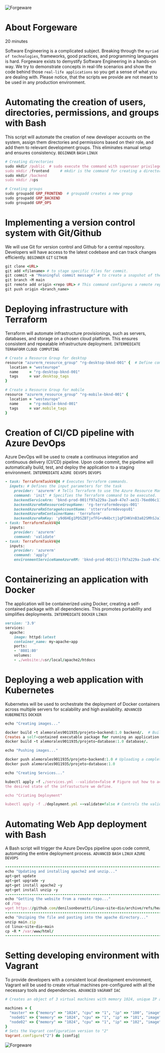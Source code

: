![Forgeware](https://github.com/AleMorales9011/ForgeWare/blob/b6b4ebe8bf4f12096af66a66807a2eee6d00b12d/src/images/Forgeware_banner_final.png)
# About Forgeware

20 minutes

Software Engineering is a complicated subject. Breaking through the `myriad of technologies`, frameworks, good practices, and programming languages is hard. Forgeware exists to demystify Software Engineering in a hands-on way. We try to demonstrate concepts in real-life scenarios and show the code behind those `real-life applications` so you get a sense of what you are dealing with. Please notice, that the scripts we provide are not meant to be used in any production environment. 

# Automating the creation of users, directories, permissions, and groups with Bash

This script will automate the creation of new developer accounts on the system, assign them directories and permissions based on their role, and add them to relevant development groups. This eliminates manual setup and ensures consistency.
`BEGINNER` `BASH` `LINUX`

```ruby
# Creating directories
sudo mkdir /public  # sudo execute the command with superuser privileges
sudo mkdir /frontend     # mkdir is the command for creating a directory
sudo mkdir /backend
sudo mkdir /ops

# Creating groups
sudo groupadd GRP_FRONTEND  # groupadd creates a new group
sudo groupadd GRP_BACKEND
sudo groupadd GRP_OPS
```
# Implementing a version control system with Git/Github

We will use Git for version control and Github for a central repository. Developers will have access to the latest codebase and can track changes efficiently.
`BEGINNER` `GIT` `GITHUB`

```ruby
git clone <URL>
git add <filename> # to stage specific files for commit.
git commit -m "Meaningful commit message" # to create a snapshot of their changes with a descriptive message
git branch -M main
git remote add origin <repo URL> # This command configures a remote repository.
git push origin <branch_name>
```

# Deploying infrastructure with Terraform

Terraform will automate infrastructure provisionings, such as servers, databases, and storage on a chosen cloud platform. This ensures consistent and repeatable infrastructure deployment.
`INTERMEDIATE` `TERRAFORM` `CLOUD COMPUTING`

```ruby
# Create a Resource Group for desktop 
resource "azurerm_resource_group" "rg-desktop-bknd-001" {  # Define components of your infrastructure
  location = "westeurope"
  name     = "rg-desktop-bknd-001"
  tags     = var.desktop_tags
}

# Create a Resource Group for mobile 
resource "azurerm_resource_group" "rg-mobile-bknd-001" {
  location = "westeurope"
  name     = "rg-mobile-bknd-001"
  tags     = var.mobile_tags
}
```
# Creation of CI/CD pipeline with Azure DevOps

Azure DevOps will be used to create a continuous integration and continuous delivery (CI/CD) pipeline. Upon code commit, the pipeline will automatically build, test, and deploy the application to a staging environment.
`INTERMEDIATE` `AZURE DEVOPS` `DEVOPS`

```ruby
- task: TerraformTaskV4@4 # Executes Terraform commands.
  inputs: # Defines the input parameters for the task
    provider: 'azurerm' # Tells Terraform to use the Azure Resource Manager provider.
    command: 'init' # Specifies the Terraform command to be executed. 
    backendServiceArm: 'bknd-prod-001(f97a229a-2aa9-47e7-ae31-76ed06c11e1d)'
    backendAzureRmResourceGroupName: 'rg-terraformdevops-001'
    backendAzureRmStorageAccountName: 'stterraformdevops01'
    backendAzureRmContainerName: 'terraform'
    backendAzureRmKey: 'y9d6HEg1PDSZBTjxfFG+vN4bctj1qPIHKVnB3a82SMhSJa1bJjvfsloJDw0J5pYzKfVbVVQwBYpC+AStA5P4pw=='
- task: TerraformTaskV4@4
  inputs:
    provider: 'azurerm'
    command: 'validate'
- task: TerraformTaskV4@4
  inputs:
    provider: 'azurerm'
    command: 'apply'
    environmentServiceNameAzureRM: 'bknd-prod-001(1)(f97a229a-2aa9-47e7-ae31-76ed06c11e1d)'
```
# Containerizing an application with Docker

The application will be containerized using Docker, creating a self-contained package with all dependencies. This promotes portability and simplifies deployments.
`INTERMEDIATE` `DOCKER` `LINUX`

```ruby
version: '3.9'
services:
  apache:
    image: httpd:latest
    container_name: my-apache-app
    ports:
    - '8081:80'
    volumes:
    - ./website:/usr/local/apache2/htdocs
```
# Deploying a web application with Kubernetes

Kubernetes will be used to orchestrate the deployment of Docker containers across multiple servers for scalability and high availability.
`ADVANCED` `KUBERNETES` `DOCKER`

```ruby
echo "Creating images..."

docker build -t alemorales9011935/projeto-backend:1.0 backend/.  # Build docker image.
Creates a self-contained executable package for running an application
docker build -t alemorales9011935/projeto-database:1.0 database/. 

echo "Pushing images..."

docker push alemorales9011935/projeto-backend:1.0 # Uploading a completed Docker image to a Docker registry.
docker push alemorales9011935/projeto-database:1.0

echo "Creating Services..."

kubectl apply -f ./services.yml --validate=false # Figure out how to achieve
the desired state of the infrastucture we define.

echo "Criating Deployment"

kubectl apply -f ./deployment.yml --validate=false # Controls the validation behaviour.
```
# Automating Web App deployment with Bash

A Bash script will trigger the Azure DevOps pipeline upon code commit, automating the entire deployment process.
`ADVANCED` `BASH` `LINUX` `AZURE DEVOPS`

```ruby
----------------------------------------------------------------------------------
echo "Updating and installing apache2 and unzip..."
apt-get update
apt-get upgrade -y
apt-get install apache2 -y
apt-get install unzip -y
----------------------------------------------------------------------------------
echo "Getting the website from a remote repo..."
cd /tmp
wget https://github.com/denilsonbonatti/linux-site-dio/archive/refs/heads/main.zip
----------------------------------------------------------------------------------
echo "Unziping the file and pasting into the apache directory..."
unzip main.zip
cd linux-site-dio-main
cp -R * /var/www/html/
----------------------------------------------------------------------------------
```

# Setting developing environment with Vagrant

To provide developers with a consistent local development environment, Vagrant will be used to create virtual machines pre-configured with all the necessary tools and dependencies.
`ADVANCED` `VAGRANT` `IAC`
```ruby
# Creates an object of 3 virtual machines with memory 1024, unique IP and assigns a docker image

machines = {
  "master" => {"memory" => "1024", "cpu" => "1", "ip" => "100", "image" => "bento/ubuntu-22.04"},
  "node01" => {"memory" => "1024", "cpu" => "1", "ip" => "101", "image" => "bento/ubuntu-22.04"},
  "node02" => {"memory" => "1024", "cpu" => "1", "ip" => "102", "image" => "bento/ubuntu-22.04"}
}
# Sets the Vagrant configuration version to "2" 
Vagrant.configure("2") do |config|
```
![Forgeware](https://github.com/AleMorales9011/ForgeWare/blob/b6b4ebe8bf4f12096af66a66807a2eee6d00b12d/src/images/Forgeware_banner_final.png)

